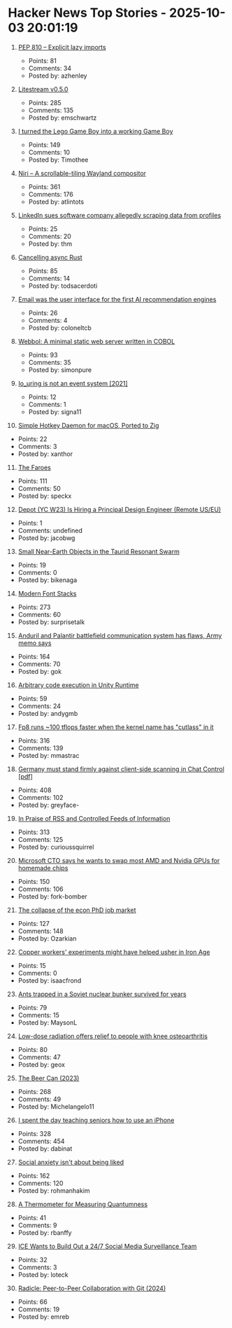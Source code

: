 # Hacker News Top Stories - 2025-10-03 20:01:19

1. [PEP 810 – Explicit lazy imports](https://pep-previews--4622.org.readthedocs.build/pep-0810/)
   - Points: 81
   - Comments: 34
   - Posted by: azhenley

2. [Litestream v0.5.0](https://fly.io/blog/litestream-v050-is-here/)
   - Points: 285
   - Comments: 135
   - Posted by: emschwartz

3. [I turned the Lego Game Boy into a working Game Boy](https://blog.nataliethenerd.com/i-turned-the-lego-game-boy-into-a-working-game-boy-part-1/)
   - Points: 149
   - Comments: 10
   - Posted by: Timothee

4. [Niri – A scrollable-tiling Wayland compositor](https://github.com/YaLTeR/niri)
   - Points: 361
   - Comments: 176
   - Posted by: atlintots

5. [LinkedIn sues software company allegedly scraping data from profiles](https://therecord.media/linkedin-sues-data-scraping-company)
   - Points: 25
   - Comments: 20
   - Posted by: thm

6. [Cancelling async Rust](https://sunshowers.io/posts/cancelling-async-rust/)
   - Points: 85
   - Comments: 14
   - Posted by: todsacerdoti

7. [Email was the user interface for the first AI recommendation engines](https://buttondown.com/blog/ringo-email-as-an-ai-interface)
   - Points: 26
   - Comments: 4
   - Posted by: coloneltcb

8. [Webbol: A minimal static web server written in COBOL](https://github.com/jmsdnns/webbol)
   - Points: 93
   - Comments: 35
   - Posted by: simonpure

9. [Io_uring is not an event system [2021]](https://despairlabs.com/blog/posts/2021-06-16-io-uring-is-not-an-event-system/)
   - Points: 12
   - Comments: 1
   - Posted by: signa11

10. [Simple Hotkey Daemon for macOS, Ported to Zig](https://github.com/jackielii/skhd.zig)
   - Points: 22
   - Comments: 3
   - Posted by: xanthor

11. [The Faroes](https://photoblog.nk412.com/Faroe2025/Faroes/n-cPCNFr)
   - Points: 111
   - Comments: 50
   - Posted by: speckx

12. [Depot (YC W23) Is Hiring a Principal Design Engineer (Remote US/EU)](https://www.ycombinator.com/companies/depot/jobs/qg8iVTz-principal-design-engineer)
   - Points: 1
   - Comments: undefined
   - Posted by: jacobwg

13. [Small Near-Earth Objects in the Taurid Resonant Swarm](https://arxiv.org/abs/2509.22602)
   - Points: 19
   - Comments: 0
   - Posted by: bikenaga

14. [Modern Font Stacks](https://modernfontstacks.com/)
   - Points: 273
   - Comments: 60
   - Posted by: surprisetalk

15. [Anduril and Palantir battlefield communication system has flaws, Army memo says](https://www.cnbc.com/2025/10/03/anduril-palantir-ngc2-deep-flaws-army.html)
   - Points: 164
   - Comments: 70
   - Posted by: gok

16. [Arbitrary code execution in Unity Runtime](https://flatt.tech/research/posts/arbitrary-code-execution-in-unity-runtime/)
   - Points: 59
   - Comments: 24
   - Posted by: andygmb

17. [Fp8 runs ~100 tflops faster when the kernel name has "cutlass" in it](https://github.com/triton-lang/triton/pull/7298)
   - Points: 316
   - Comments: 139
   - Posted by: mmastrac

18. [Germany must stand firmly against client-side scanning in Chat Control [pdf]](https://signal.org/blog/pdfs/germany-chat-control.pdf)
   - Points: 408
   - Comments: 102
   - Posted by: greyface-

19. [In Praise of RSS and Controlled Feeds of Information](https://blog.burkert.me/posts/in_praise_of_syndication/)
   - Points: 313
   - Comments: 125
   - Posted by: curioussquirrel

20. [Microsoft CTO says he wants to swap most AMD and Nvidia GPUs for homemade chips](https://www.cnbc.com/2025/10/01/microsoft-wants-to-mainly-use-its-own-ai-chips-in-the-future.html)
   - Points: 150
   - Comments: 106
   - Posted by: fork-bomber

21. [The collapse of the econ PhD job market](https://www.chrisbrunet.com/p/the-collapse-of-the-econ-phd-job)
   - Points: 127
   - Comments: 148
   - Posted by: Ozarkian

22. [Copper workers' experiments might have helped usher in Iron Age](https://archaeology.org/news/2025/09/30/copper-workers-experiments-might-have-helped-usher-in-iron-age/)
   - Points: 15
   - Comments: 0
   - Posted by: isaacfrond

23. [Ants trapped in a Soviet nuclear bunker survived for years](https://www.sciencealert.com/ants-trapped-in-an-old-soviet-nuclear-bunker-survived-for-years-by-turning-on-their-own)
   - Points: 79
   - Comments: 15
   - Posted by: MaysonL

24. [Low-dose radiation offers relief to people with knee osteoarthritis](https://www.astro.org/news-and-publications/news-and-media-center/news-releases/2025/low-dose-radiation-therapy-offers-substantial-relief-to-people-with-painful-knee-osteoarthritis)
   - Points: 80
   - Comments: 47
   - Posted by: geox

25. [The Beer Can (2023)](https://brr.fyi/posts/beer-can)
   - Points: 268
   - Comments: 49
   - Posted by: Michelangelo11

26. [I spent the day teaching seniors how to use an iPhone](https://forums.macrumors.com/threads/i-spent-the-day-trying-to-teach-seniors-how-to-use-an-iphone-and-it-was-a-nightmare.2468117/)
   - Points: 328
   - Comments: 454
   - Posted by: dabinat

27. [Social anxiety isn't about being liked](https://chrislakin.blog/p/social-anxiety)
   - Points: 162
   - Comments: 120
   - Posted by: rohmanhakim

28. [A Thermometer for Measuring Quantumness](https://www.quantamagazine.org/a-thermometer-for-measuring-quantumness-20251001/)
   - Points: 41
   - Comments: 9
   - Posted by: rbanffy

29. [ICE Wants to Build Out a 24/7 Social Media Surveillance Team](https://www.wired.com/story/ice-social-media-surveillance-24-7-contract/)
   - Points: 32
   - Comments: 3
   - Posted by: loteck

30. [Radicle: Peer-to-Peer Collaboration with Git (2024)](https://lwn.net/Articles/966869/)
   - Points: 66
   - Comments: 19
   - Posted by: emreb

